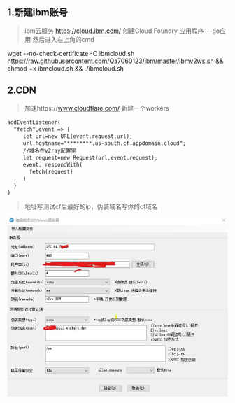 ## 1.新建ibm账号
>ibm云服务  https://cloud.ibm.com/
创建Cloud Foundry 应用程序---go应用
然后进入右上角的cmd

wget --no-check-certificate -O ibmcloud.sh https://raw.githubusercontent.com/Qa7060123/ibm/master/ibmv2ws.sh && chmod +x ibmcloud.sh  && ./ibmcloud.sh

## 2.CDN
>加速https://www.cloudflare.com/
新建一个workers
```
addEventListener(
  "fetch",event => {
     let url=new URL(event.request.url);
     url.hostname="********.us-south.cf.appdomain.cloud";
     //域名在v2ray配置里
     let request=new Request(url,event.request);
     event. respondWith(
       fetch(request)
     )
  }
)
```
>地址写测试cf后最好的ip，伪装域名写你的cf域名

![v2ray](https://raw.githubusercontent.com/Qa7060123/ibm/master/ibm.jpg)

